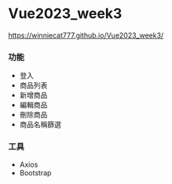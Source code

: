 # Vue2023_week3
https://winniecat777.github.io/Vue2023_week3/

### 功能

- 登入
- 商品列表
- 新增商品
- 編輯商品
- 刪除商品
- 商品名稱篩選

### 工具

- Axios
- Bootstrap